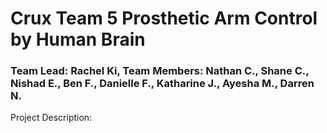 # Crux Team 5 Prosthetic Arm Control by Human Brain

### Team Lead: Rachel Ki, Team Members: Nathan C., Shane C., Nishad E.,  Ben F., Danielle F., Katharine J., Ayesha M., Darren N.

Project Description:
